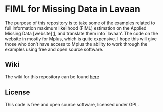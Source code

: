 FIML for Missing Data in Lavaan
========================================================

The purpose of this repository is to take some of the examples related to full information maximum likelihood (FIML) estimation on the Applied Missing Data [website] [1], and translate them into `lavaan’. The code on the website in mostly for Mplus, which is quite expensive. I hope this will give those who don’t have access to Mplus the ability to work through the examples using free and open source software. 

## Wiki

The wiki for this repository can be found [here][2]

## License

This code is free and open source software, licensed under GPL.

[1]: http://www.appliedmissingdata.com/
[2]: https://github.com/wmmurrah/lavaanFIML/wiki
